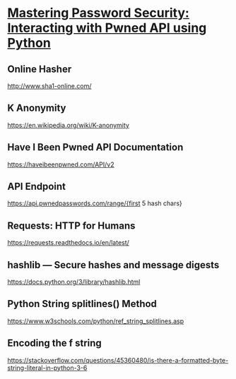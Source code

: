 
<h1><a href="https://www.youtube.com/watch?v=LDo-spJASKE" target="_blank">Mastering Password Security: Interacting with Pwned API using Python</a></h1>


## Online Hasher
http://www.sha1-online.com/

## K Anonymity
https://en.wikipedia.org/wiki/K-anonymity

## Have I Been Pwned API Documentation
https://haveibeenpwned.com/API/v2

## API Endpoint
https://api.pwnedpasswords.com/range/{first 5 hash chars}

## Requests: HTTP for Humans
https://requests.readthedocs.io/en/latest/

## hashlib — Secure hashes and message digests
https://docs.python.org/3/library/hashlib.html

## Python String splitlines() Method
https://www.w3schools.com/python/ref_string_splitlines.asp

## Encoding the f string
https://stackoverflow.com/questions/45360480/is-there-a-formatted-byte-string-literal-in-python-3-6